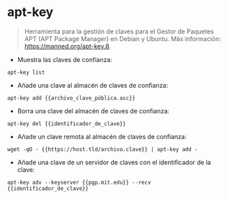# apt-key

> Herramienta para la gestión de claves para el Gestor de Paquetes APT (APT Package Manager) en Debian y Ubuntu.
> Más información: <https://manned.org/apt-key.8>.

- Muestra las claves de confianza:

`apt-key list`

- Añade una clave al almacén de claves de confianza:

`apt-key add {{archivo_clave_pública.asc}}`

- Borra una clave del almacén de claves de confianza:

`apt-key del {{identificador_de_clave}}`

- Añade un clave remota al almacén de claves de confianza:

`wget -qO - {{https://host.tld/archivo.clave}} | apt-key add -`

- Añade una clave de un servidor de claves con el identificador de la clave:

`apt-key adv --keyserver {{pgp.mit.edu}} --recv {{identificador_de_clave}}`
